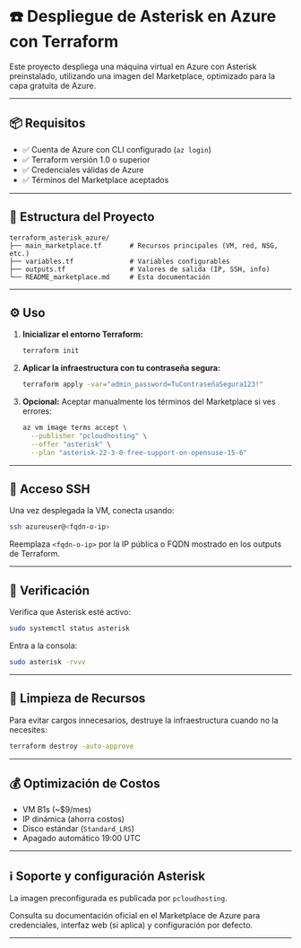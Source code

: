 # ☎️ Despliegue de Asterisk en Azure con Terraform

Este proyecto despliega una máquina virtual en Azure con Asterisk preinstalado, utilizando una imagen del Marketplace, optimizado para la capa gratuita de Azure.

---

## 📦 Requisitos

- ✅ Cuenta de Azure con CLI configurado (`az login`)
- ✅ Terraform versión 1.0 o superior
- ✅ Credenciales válidas de Azure
- ✅ Términos del Marketplace aceptados

---

## 📁 Estructura del Proyecto

```
terraform_asterisk_azure/
├── main_marketplace.tf       # Recursos principales (VM, red, NSG, etc.)
├── variables.tf              # Variables configurables
├── outputs.tf                # Valores de salida (IP, SSH, info)
└── README_marketplace.md     # Esta documentación
```

---

## ⚙️ Uso

1. **Inicializar el entorno Terraform:**

   ```bash
   terraform init
   ```

2. **Aplicar la infraestructura con tu contraseña segura:**

   ```bash
   terraform apply -var="admin_password=TuContraseñaSegura123!"
   ```

3. **Opcional:** Aceptar manualmente los términos del Marketplace si ves errores:

   ```bash
   az vm image terms accept \
     --publisher "pcloudhosting" \
     --offer "asterisk" \
     --plan "asterisk-22-3-0-free-support-on-opensuse-15-6"
   ```

---

## 🔐 Acceso SSH

Una vez desplegada la VM, conecta usando:

```bash
ssh azureuser@<fqdn-o-ip>
```

Reemplaza `<fqdn-o-ip>` por la IP pública o FQDN mostrado en los outputs de Terraform.

---

## 🧪 Verificación

Verifica que Asterisk esté activo:

```bash
sudo systemctl status asterisk
```

Entra a la consola:

```bash
sudo asterisk -rvvv
```

---

## 🧹 Limpieza de Recursos

Para evitar cargos innecesarios, destruye la infraestructura cuando no la necesites:

```bash
terraform destroy -auto-approve
```

---

## 💰 Optimización de Costos

- VM B1s (~$9/mes)
- IP dinámica (ahorra costos)
- Disco estándar (`Standard_LRS`)
- Apagado automático 19:00 UTC

---

## ℹ️ Soporte y configuración Asterisk

La imagen preconfigurada es publicada por `pcloudhosting`.

Consulta su documentación oficial en el Marketplace de Azure para credenciales, interfaz web (si aplica) y configuración por defecto.

---

